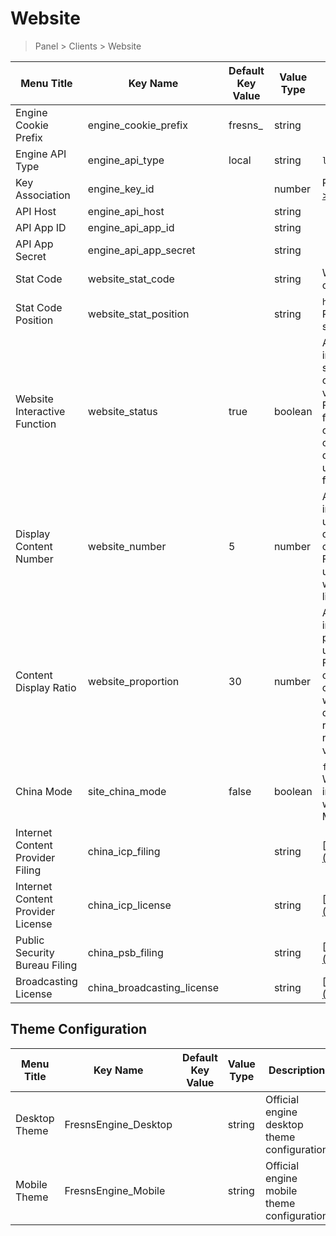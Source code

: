 # Website

> Panel > Clients > Website

| Menu Title | Key Name | Default Key Value | Value Type | Description |
| --- | --- | --- | --- | --- |
| Engine Cookie Prefix | engine_cookie_prefix | fresns_ | string |  |
| Engine API Type | engine_api_type | local | string | `local` or `remote` |
| Key Association | engine_key_id |  | number | Related field [session_keys->id](../systems/session-keys.md) |
| API Host | engine_api_host |  | string |  |
| API App ID | engine_api_app_id |  | string |  |
| API App Secret | engine_api_app_secret |  | string |  |
| Stat Code | website_stat_code |  | string | Webpage statistical tool code |
| Stat Code Position | website_stat_position |  | string | `head` or `body`<br>Position to load the statistical code in HTML |
| Website Interactive Function | website_status | true | boolean | After disabling the web interactive function, specify the number of content displayed when visiting the website<br>For example, projects focused on mobile app operations, websites are only used for sharing and diverting, and do not want users to use the full functionality. |
| Display Content Number | website_number | 5 | number | After disabling the web interactive function, the user access will only display a certain number of content<br>For example, if set to 5, users will only see 5 entries whether they visit the post list or view comments. |
| Content Display Ratio | website_proportion | 30 | number | After disabling the web interactive function, the post content display ratio, unit: percentage<br>For example, if set to 30%, only 30% of the post content will be displayed when visiting the post details page, and the remaining content is recommended to be viewed in the App. |
| China Mode | site_china_mode | false | boolean | `false` or `true`<br>Whether to display filing information, turn it off if the website server is not in Mainland China |
| Internet Content Provider Filing | china_icp_filing |  | string | [https://beian.miit.gov.cn](https://beian.miit.gov.cn/) |
| Internet Content Provider License | china_icp_license |  | string | [https://dxzhgl.miit.gov.cn](https://dxzhgl.miit.gov.cn/) |
| Public Security Bureau Filing | china_psb_filing |  | string | [http://www.beian.gov.cn](http://www.beian.gov.cn/) |
| Broadcasting License | china_broadcasting_license |  | string | [https://zw.nrta.gov.cn](https://zw.nrta.gov.cn/) |

## Theme Configuration

| Menu Title | Key Name | Default Key Value | Value Type | Description |
| --- | --- | --- | --- | --- |
| Desktop Theme | FresnsEngine_Desktop |  | string | Official engine desktop theme configuration |
| Mobile Theme | FresnsEngine_Mobile |  | string | Official engine mobile theme configuration |
